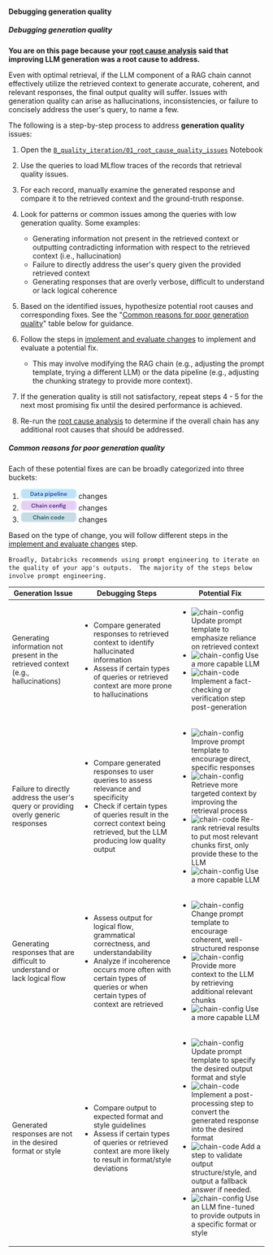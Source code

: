 #### Debugging generation quality

##### Debugging generation quality

**You are on this page because your [root cause analysis](./5-hands-on-improve-quality-step-1.md) said that improving LLM generation was a root cause to address.**

Even with optimal retrieval, if the LLM component of a RAG chain cannot effectively utilize the retrieved context to generate accurate, coherent, and relevant responses, the final output quality will suffer. Issues with generation quality can arise as hallucinations, inconsistencies, or failure to concisely address the user's query, to name a few.

The following is a step-by-step process to address **generation quality** issues:



1. Open the [`B_quality_iteration/01_root_cause_quality_issues`](https://github.com/databricks/genai-cookbook/blob/main/rag_app_sample_code/B_quality_iteration/01_root_cause_quality_issues.py) Notebook

2. Use the queries to load MLflow traces of the records that retrieval quality issues.

2. For each record, manually examine the generated response and compare it to the retrieved context and the ground-truth response.

3. Look for patterns or common issues among the queries with low generation quality. Some examples:
   - Generating information not present in the retrieved context or outputting contradicting information with respect to the retrieved context (i.e., hallucination)
   - Failure to directly address the user's query given the provided retrieved context  
   - Generating responses that are overly verbose, difficult to understand or lack logical coherence

4. Based on the identified issues, hypothesize potential root causes and corresponding fixes. See the "[Common reasons for poor generation quality](#common-reasons-for-poor-generation-quality)" table below for guidance.

5. Follow the steps in [implement and evaluate changes](./5-hands-on-improve-quality-step-2.md) to implement and evaluate a potential fix.
      - This may involve modifying the RAG chain (e.g., adjusting the prompt template, trying a different LLM) or the data pipeline (e.g., adjusting the chunking strategy to provide more context).

7. If the generation quality is still not satisfactory, repeat steps 4 - 5 for the next most promising fix until the desired performance is achieved.

7. Re-run the [root cause analysis](./5-hands-on-improve-quality-step-1.md) to determine if the overall chain has any additional root causes that should be addressed.


##### Common reasons for poor generation quality

Each of these potential fixes are can be broadly categorized into three buckets:

1. **![Data pipeline](../images/5-hands-on/data_pipeline.png)** changes
2. **![Chain config](../images/5-hands-on/chain_config.png)** changes
3. **![Chain code](../images/5-hands-on/chain_code.png)** changes

Based on the type of change, you will follow different steps in the [implement and evaluate changes](./5-hands-on-improve-quality-step-2.md) step.

```{important}
Broadly, Databricks recommends using prompt engineering to iterate on the quality of your app's outputs.  The majority of the steps below involve prompt engineering.
```

<table>
<thead>
<tr>
<th>Generation Issue</th>
<th>Debugging Steps</th>
<th>Potential Fix</th>
</tr>
</thead>
<tbody>
<tr>
<td>Generating information not present in the retrieved context (e.g., hallucinations)</td>
<td><ul><li>Compare generated responses to retrieved context to identify hallucinated information</li><li>Assess if certain types of queries or retrieved context are more prone to hallucinations</td>
<td><ul><li><img src="../_images/chain_config.png" alt="chain-config" height="20"/> Update prompt template to emphasize reliance on retrieved context</li><li><img src="../_images/chain_config.png" alt="chain-config" height="20"/> Use a more capable LLM</li><li><img src="../_images/chain_code.png" alt="chain-code" height="20"/> Implement a fact-checking or verification step post-generation</td>
</tr>
<tr>
<td>Failure to directly address the user&#39;s query or providing overly generic responses</td>
<td><ul><li>Compare generated responses to user queries to assess relevance and specificity</li><li>Check if certain types of queries result in the correct context being retrieved, but the LLM producing low quality output</td>
<td><ul><li><img src="../_images/chain_config.png" alt="chain-config" height="20"/> Improve prompt template to encourage direct, specific responses</li><li><img src="../_images/chain_config.png" alt="chain-config" height="20"/> Retrieve more targeted context by improving the retrieval process</li><li><img src="../_images/chain_code.png" alt="chain-code" height="20"/> Re-rank retrieval results to put most relevant chunks first, only provide these to the LLM</li><li><img src="../_images/chain_config.png" alt="chain-config" height="20"/> Use a more capable LLM</td>
</tr>
<tr>
<td>Generating responses that are difficult to understand or lack logical flow</td>
<td><ul><li>Assess output for logical flow, grammatical correctness, and understandability</li><li>Analyze if incoherence occurs more often with certain types of queries or when certain types of context are retrieved</td>
<td><ul><li><img src="../_images/chain_config.png" alt="chain-config" height="20"/> Change prompt template to encourage coherent, well-structured response</li><li><img src="../_images/chain_config.png" alt="chain-config" height="20"/> Provide more context to the LLM by retrieving additional relevant chunks</li><li><img src="../_images/chain_config.png" alt="chain-config" height="20"/> Use a more capable LLM</td>
</tr>
<tr>
<td>Generated responses are not in the desired format or style</td>
<td><ul><li>Compare output to expected format and style guidelines</li><li>Assess if certain types of queries or retrieved context are more likely to result in format/style deviations</td>
<td><ul><li><img src="../_images/chain_config.png" alt="chain-config" height="20"/> Update prompt template to specify the desired output format and style</li><li><img src="../_images/chain_code.png" alt="chain-code" height="20"/> Implement a post-processing step to convert the generated response into the desired format</li><li><img src="../_images/chain_code.png" alt="chain-code" height="20"/> Add a step to validate output structure/style, and output a fallback answer if needed.</li><li><img src="../_images/chain_config.png" alt="chain-config" height="20"/> Use an LLM fine-tuned to provide outputs in a specific format or style</td>
</tr>
</tbody>
</table>

<br/>
<br/>